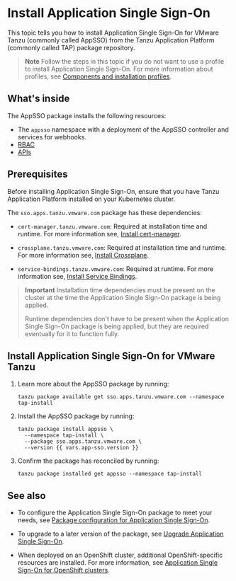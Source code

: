 # Install Application Single Sign-On

This topic tells you how to install Application Single Sign-On for VMware Tanzu 
(commonly called AppSSO) from the Tanzu Application Platform (commonly called TAP) 
package repository.

>**Note** Follow the steps in this topic if you do not want to use a profile to install Application Single Sign-On.
For more information about profiles, see [Components and installation profiles](../../../about-package-profiles.hbs.md).

## <a id="whats-inside"></a> What's inside

The AppSSO package installs the following resources:

- The `appsso` namespace with a deployment of the AppSSO controller and services for webhooks.
- [RBAC](../../reference/rbac.hbs.md)
- [APIs](../../reference/api/index.hbs.md)

## <a id="prereqs"></a> Prerequisites

Before installing Application Single Sign-On, ensure that you have Tanzu Application Platform
installed on your Kubernetes cluster.

The `sso.apps.tanzu.vmware.com` package has these dependencies:

- `cert-manager.tanzu.vmware.com`: Required at installation time and runtime.
  For more information see, [Install cert-manager](../../../cert-manager/install.hbs.md).

- `crossplane.tanzu.vmware.com`: Required at installation time and runtime.
  For more information see, [Install Crossplane](../../../crossplane/install-crossplane.hbs.md).

- `service-bindings.tanzu.vmware.com`: Required at runtime.
  For more information see, [Install Service Bindings](../../../service-bindings/install-service-bindings.hbs.md).

> **Important** Installation time dependencies must be present on the cluster at the time the
> Application Single Sign-On package is being applied.
>
> Runtime dependencies don't have to be present when the Application Single Sign-On package is
> being applied, but they are required eventually for it to function fully.

## <a id="install"></a> Install Application Single Sign-On for VMware Tanzu

1. Learn more about the AppSSO package by running:

   ```console
   tanzu package available get sso.apps.tanzu.vmware.com --namespace tap-install
   ```

1. Install the AppSSO package by running:

   ```console
   tanzu package install appsso \
     --namespace tap-install \
     --package sso.apps.tanzu.vmware.com \
     --version {{ vars.app-sso.version }}
   ```

1. Confirm the package has reconciled by running:

   ```console
   tanzu package installed get appsso --namespace tap-install
   ```

## <a id="see-also"></a> See also

- To configure the Application Single Sign-On package to meet your needs, see
[Package configuration for Application Single Sign-On](../../reference/package-configuration.hbs.md).

- To upgrade to a later version of the package, see [Upgrade Application Single Sign-On](upgrades.hbs.md).

- When deployed on an OpenShift cluster, additional OpenShift-specific resources are installed.
For more information, see [Application Single Sign-On for OpenShift clusters](../../reference/openshift.hbs.md).
